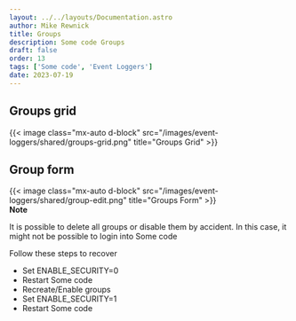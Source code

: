 ```yaml
---
layout: ../../layouts/Documentation.astro
author: Mike Rewnick
title: Groups
description: Some code Groups
draft: false
order: 13
tags: ['Some code', 'Event Loggers']
date: 2023-07-19
---
```


## Groups grid

{{< image class="mx-auto d-block"  src="/images/event-loggers/shared/groups-grid.png" title="Groups Grid" >}}

## Group form

{{< image class="mx-auto d-block"  src="/images/event-loggers/shared/group-edit.png" title="Groups Form" >}}
\
**Note**

It is possible to delete all groups or disable them by accident. In this case, it might not be possible to login into Some code

Follow these steps to recover

- Set ENABLE_SECURITY=0
- Restart Some code
- Recreate/Enable groups
- Set ENABLE_SECURITY=1
- Restart Some code
